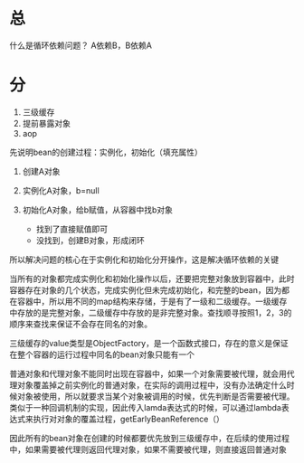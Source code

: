 # 总

什么是循环依赖问题？ A依赖B，B依赖A

# 分
1. 三级缓存
2. 提前暴露对象
3. aop

先说明bean的创建过程：实例化，初始化（填充属性）

1. 创建A对象
2. 实例化A对象，b=null
3. 初始化A对象，给b赋值，从容器中找b对象
    
    - 找到了直接赋值即可
    - 没找到，创建B对象，形成闭环

所以解决问题的核心在于实例化和初始化分开操作，这是解决循环依赖的关键

当所有的对象都完成实例化和初始化操作以后，还要把完整对象放到容器中，此时容器存在对象的几个状态，完成实例化但未完成初始化，和完整的bean，因为都在容器中，所以用不同的map结构来存储，于是有了一级和二级缓存。一级缓存中存放的是完整对象，二级缓存中存放的是非完整对象。查找顺寻按照1，2，3的顺序来查找来保证不会存在同名的对象。

三级缓存的value类型是ObjectFactory，是一个函数式接口，存在的意义是保证在整个容器的运行过程中同名的bean对象只能有一个

普通对象和代理对象不能同时出现在容器中，如果一个对象需要被代理，就会用代理对象覆盖掉之前实例化的普通对象，在实际的调用过程中，没有办法确定什么时候对象被使用，所以就要求当某个对象被调用的时候，优先判断是否需要被代理。类似于一种回调机制的实现，因此传入lamda表达式的时候，可以通过lambda表达式来执行对对象的覆盖过程，getEarlyBeanReference（）

因此所有的bean对象在创建的时候都要优先放到三级缓存中，在后续的使用过程中，如果需要被代理则返回代理对象，如果不需要被代理，则直接返回普通对象  